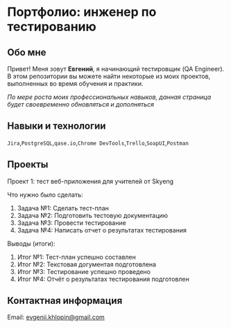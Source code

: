 # Портфолио: инженер по тестированию
## Обо мне
Привет! Меня зовут **Евгений**, я начинающий тестировщик (QA Engineer).
В этом репозитории вы можете найти некоторые из моих проектов, выполненных во время обучения и практики. 

*По мере роста моих профессиональных навыков, данная страница будет своевременно обновляться и дополняться*


## Навыки и технологии

``Jira``,``PostgreSQL``,``qase.io``,``Chrome DevTools``,``Trello``,``SoapUI``,``Postman``

## Проекты

<p>Проект 1: тест веб-приложения для учителей от Skyeng</p>
<p>Что нужно было сделать:</p>
<ol>
<li>Задача №1: Cделать тест-план</li>
<li>Задача №2: Подготовить тестовую документацию</li>
<li>Задача №3: Провести тестирование</li>
<li>Задача №4: Написать отчет о результатах тестирования</li> 
</ol>
<p>Выводы (итоги):</p>
<ol>
<li>Итог №1: Тест-план успешно составлен</li>
<li>Итог №2: Текстовая догументая подготовлена</li>
<li>Итог №3: Тестирование успешно проведено</li>
<li>Итог №4: Отчёт о результатах тестирования подготовлен</li>
</ol>

## Контактная информация

Email: evgenii.khlopin@gmail.com
